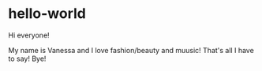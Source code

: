 # hello-world
Hi everyone!

My name is Vanessa and I love fashion/beauty and muusic!
That's all I have to say!
Bye!

